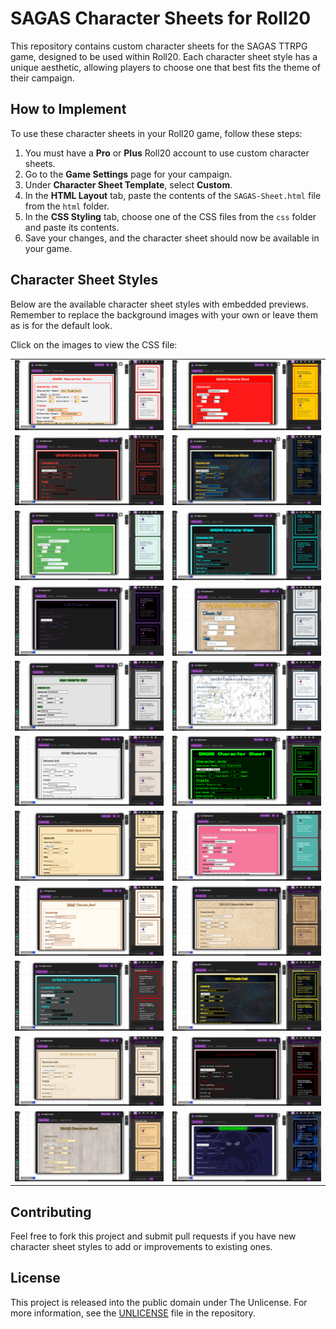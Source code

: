 # SAGAS Character Sheets for Roll20

This repository contains custom character sheets for the SAGAS TTRPG game, designed to be used within Roll20. Each character sheet style has a unique aesthetic, allowing players to choose one that best fits the theme of their campaign.

## How to Implement

To use these character sheets in your Roll20 game, follow these steps:

1. You must have a **Pro** or **Plus** Roll20 account to use custom character sheets.
2. Go to the **Game Settings** page for your campaign.
3. Under **Character Sheet Template**, select **Custom**.
4. In the **HTML Layout** tab, paste the contents of the `SAGAS-Sheet.html` file from the `html` folder.
5. In the **CSS Styling** tab, choose one of the CSS files from the `css` folder and paste its contents.
6. Save your changes, and the character sheet should now be available in your game.

## Character Sheet Styles

Below are the available character sheet styles with embedded previews.
Remember to replace the background images with your own or leave them as is for the default look.

Click on the images to view the CSS file:
<table>
  <tr>
    <td>
      <a href="https://github.com/sprunka/sagas-roll20/blob/main/css/SAGAS-8bit.css">
        <img src="https://github.com/sprunka/sagas-roll20/blob/main/img/8bit.png" alt="8bit Preview"/>
      </a>
    </td>
    <td>
      <a href="https://github.com/sprunka/sagas-roll20/blob/main/css/SAGAS-BadPokeyManz.css">
        <img src="https://github.com/sprunka/sagas-roll20/blob/main/img/BadPokeyManz.png" alt="BadPokeyManz Preview"/>
      </a>
    </td>
  </tr>
  <tr>
    <td>
      <a href="https://github.com/sprunka/sagas-roll20/blob/main/css/SAGAS-Cyberpunk.css">
        <img src="https://github.com/sprunka/sagas-roll20/blob/main/img/Cyberpunk.png" alt="Cyberpunk Preview"/>
      </a>
    </td>
    <td>
      <a href="https://github.com/sprunka/sagas-roll20/blob/main/css/SAGAS-DrWho.css">
        <img src="https://github.com/sprunka/sagas-roll20/blob/main/img/DrWho.png" alt="DrWho Preview"/>
      </a>
    </td>
  </tr>
  <tr>
    <td>
      <a href="https://github.com/sprunka/sagas-roll20/blob/main/css/SAGAS-Farmville.css">
        <img src="https://github.com/sprunka/sagas-roll20/blob/main/img/Farmville.png" alt="Farmville Preview"/>
      </a>
    </td>
    <td>
      <a href="https://github.com/sprunka/sagas-roll20/blob/main/css/SAGAS-Gibson.css">
        <img src="https://github.com/sprunka/sagas-roll20/blob/main/img/Gibson.png" alt="Gibson Preview"/>
      </a>
    </td>
  </tr>
  <tr>
    <td>
      <a href="https://github.com/sprunka/sagas-roll20/blob/main/css/SAGAS-Gothic.css">
        <img src="https://github.com/sprunka/sagas-roll20/blob/main/img/Gothic.png" alt="Gothic Preview"/>
      </a>
    </td>
    <td>
      <a href="https://github.com/sprunka/sagas-roll20/blob/main/css/SAGAS-HighFantasy.css">
        <img src="https://github.com/sprunka/sagas-roll20/blob/main/img/HighFantasy.png" alt="HighFantasy Preview"/>
      </a>
    </td>
  </tr>
  <tr>
    <td>
      <a href="https://github.com/sprunka/sagas-roll20/blob/main/css/SAGAS-MovieMonsters.css">
        <img src="https://github.com/sprunka/sagas-roll20/blob/main/img/MovieMonsters.png" alt="MovieMonsters Preview"/>
      </a>
    </td>
    <td>
      <a href="https://github.com/sprunka/sagas-roll20/blob/main/css/SAGAS-Mythical.css">
        <img src="https://github.com/sprunka/sagas-roll20/blob/main/img/Mythical.png" alt="Mythical Preview"/>
      </a>
    </td>
  </tr>
  <tr>
    <td>
      <a href="https://github.com/sprunka/sagas-roll20/blob/main/css/SAGAS-NoirTyped.css">
        <img src="https://github.com/sprunka/sagas-roll20/blob/main/img/NoirTyped.png" alt="NoirTyped Preview"/>
      </a>
    </td>
    <td>
      <a href="https://github.com/sprunka/sagas-roll20/blob/main/css/SAGAS-PipBoy.css">
        <img src="https://github.com/sprunka/sagas-roll20/blob/main/img/PipBoy.png" alt="PipBoy Preview"/>
      </a>
    </td>
  </tr>
  <tr>
    <td>
      <a href="https://github.com/sprunka/sagas-roll20/blob/main/css/SAGAS-Pirates.css">
        <img src="https://github.com/sprunka/sagas-roll20/blob/main/img/Pirate.png" alt="Pirates Preview"/>
      </a>
    </td>
    <td>
      <a href="https://github.com/sprunka/sagas-roll20/blob/main/css/SAGAS-RaspberryMint.css">
        <img src="https://github.com/sprunka/sagas-roll20/blob/main/img/RaspberryMint.png" alt="RaspberryMint Preview"/>
      </a>
    </td>
  </tr>
  <tr>
    <td>
      <a href="https://github.com/sprunka/sagas-roll20/blob/main/css/SAGAS-RecipeWars.css">
        <img src="https://github.com/sprunka/sagas-roll20/blob/main/img/RecipeWars.png" alt="RecipeWars Preview"/>
      </a>
    </td>
    <td>
      <a href="https://github.com/sprunka/sagas-roll20/blob/main/css/SAGAS-RusticFantasy.css">
        <img src="https://github.com/sprunka/sagas-roll20/blob/main/img/RusticFantasy.png" alt="RusticFantasy Preview"/>
      </a>
    </td>
  </tr>
  <tr>
    <td>
      <a href="https://github.com/sprunka/sagas-roll20/blob/main/css/SAGAS-SciFi.css">
        <img src="https://github.com/sprunka/sagas-roll20/blob/main/img/SciFi.png" alt="SciFi Preview"/>
      </a>
    </td>
    <td>
      <a href="https://github.com/sprunka/sagas-roll20/blob/main/css/SAGAS-StarWars.css">
        <img src="https://github.com/sprunka/sagas-roll20/blob/main/img/StarWars.png" alt="StarWars Preview"/>
      </a>
    </td>
  </tr>
  <tr>
    <td>
      <a href="https://github.com/sprunka/sagas-roll20/blob/main/css/SAGAS-Steampunk.css">
        <img src="https://github.com/sprunka/sagas-roll20/blob/main/img/Steampunk.png" alt="Steampunk Preview"/>
      </a>
    </td>
    <td>
      <a href="https://github.com/sprunka/sagas-roll20/blob/main/css/SAGAS-Vampire.css">
        <img src="https://github.com/sprunka/sagas-roll20/blob/main/img/Vampire.png" alt="Vampire Preview"/>
      </a>
    </td>
  </tr>
  <tr>
    <td>
      <a href="https://github.com/sprunka/sagas-roll20/blob/main/css/SAGAS-Western.css">
        <img src="https://github.com/sprunka/sagas-roll20/blob/main/img/Western.png" alt="Western Preview"/>
      </a>
    </td>
    <td>
      <a href="https://github.com/sprunka/sagas-roll20/blob/main/css/SAGAS-cthulhu.css">
        <img src="https://github.com/sprunka/sagas-roll20/blob/main/img/cthulhu.png" alt="cthulhu Preview"/>
      </a>
    </td>
  </tr>
</table>

## Contributing

Feel free to fork this project and submit pull requests if you have new character sheet styles to add or improvements to existing ones.

## License

This project is released into the public domain under The Unlicense. For more information, see the [UNLICENSE](https://github.com/sprunka/sagas-roll20/blob/main/LICENSE) file in the repository.
